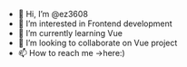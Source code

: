 - 👋 Hi, I’m @ez3608
- 👀 I’m interested in Frontend development
- 🌱 I’m currently learning Vue 
- 💞️ I’m looking to collaborate on Vue project
- 📫 How to reach me ->here:)

